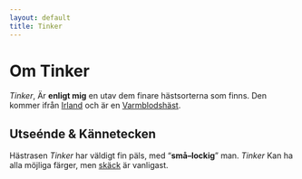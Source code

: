 ```yaml
---
layout: default
title: Tinker
---
```

Om Tinker
=========
*Tinker*, Är __enligt mig__ en utav dem finare hästsorterna som finns. Den kommer ifrån [Irland][I] och är en [Varmblodshäst][2].

Utseénde & Kännetecken
----------------------
Hästrasen *Tinker* har väldigt fin päls, med “__små&ndash;lockig__” man. *Tinker* Kan ha alla möjliga färger, men [skäck][1] är vanligast.


 [I]: ../land/Irland.html
 [1]: ../glosor/Sk%C3%A4ck.html
 [2]: ../glosor/Varmblod.html

